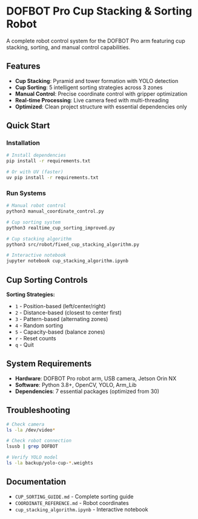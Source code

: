 # DOFBOT Pro Cup Stacking & Sorting Robot

A complete robot control system for the DOFBOT Pro arm featuring cup stacking, sorting, and manual control capabilities.

## Features

- **Cup Stacking**: Pyramid and tower formation with YOLO detection
- **Cup Sorting**: 5 intelligent sorting strategies across 3 zones
- **Manual Control**: Precise coordinate control with gripper optimization
- **Real-time Processing**: Live camera feed with multi-threading
- **Optimized**: Clean project structure with essential dependencies only

## Quick Start

### Installation
```bash
# Install dependencies
pip install -r requirements.txt

# Or with UV (faster)
uv pip install -r requirements.txt
```

### Run Systems
```bash
# Manual robot control
python3 manual_coordinate_control.py

# Cup sorting system
python3 realtime_cup_sorting_improved.py

# Cup stacking algorithm
python3 src/robot/fixed_cup_stacking_algorithm.py

# Interactive notebook
jupyter notebook cup_stacking_algorithm.ipynb
```

## Cup Sorting Controls

**Sorting Strategies:**
- `1` - Position-based (left/center/right)
- `2` - Distance-based (closest to center first)
- `3` - Pattern-based (alternating zones)
- `4` - Random sorting
- `5` - Capacity-based (balance zones)
- `r` - Reset counts
- `q` - Quit

## System Requirements

- **Hardware**: DOFBOT Pro robot arm, USB camera, Jetson Orin NX
- **Software**: Python 3.8+, OpenCV, YOLO, Arm_Lib
- **Dependencies**: 7 essential packages (optimized from 30)

## Troubleshooting

```bash
# Check camera
ls -la /dev/video*

# Check robot connection
lsusb | grep DOFBOT

# Verify YOLO model
ls -la backup/yolo-cup-*.weights
```

## Documentation

- `CUP_SORTING_GUIDE.md` - Complete sorting guide
- `COORDINATE_REFERENCE.md` - Robot coordinates
- `cup_stacking_algorithm.ipynb` - Interactive notebook






